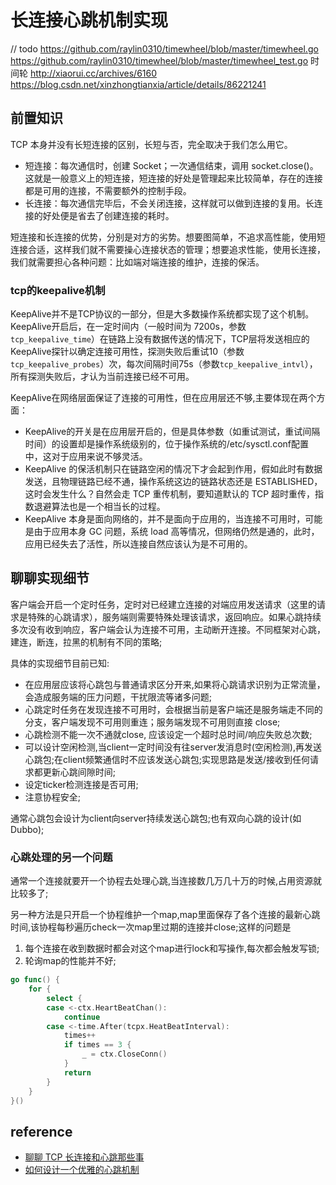 # 长连接心跳机制实现

// todo
https://github.com/raylin0310/timewheel/blob/master/timewheel.go
https://github.com/raylin0310/timewheel/blob/master/timewheel_test.go
时间轮 http://xiaorui.cc/archives/6160
https://blog.csdn.net/xinzhongtianxia/article/details/86221241


## 前置知识
TCP 本身并没有长短连接的区别，长短与否，完全取决于我们怎么用它。
- 短连接：每次通信时，创建 Socket；一次通信结束，调用 socket.close()。这就是一般意义上的短连接，短连接的好处是管理起来比较简单，存在的连接都是可用的连接，不需要额外的控制手段。
- 长连接：每次通信完毕后，不会关闭连接，这样就可以做到连接的复用。长连接的好处便是省去了创建连接的耗时。

短连接和长连接的优势，分别是对方的劣势。想要图简单，不追求高性能，使用短连接合适，这样我们就不需要操心连接状态的管理；想要追求性能，使用长连接，我们就需要担心各种问题：比如端对端连接的维护，连接的保活。

### tcp的keepalive机制
KeepAlive并不是TCP协议的一部分，但是大多数操作系统都实现了这个机制。KeepAlive开启后，在一定时间内（一般时间为 7200s，参数`tcp_keepalive_time`）在链路上没有数据传送的情况下，TCP层将发送相应的KeepAlive探针以确定连接可用性，探测失败后重试10（参数`tcp_keepalive_probes`）次，每次间隔时间75s（参数`tcp_keepalive_intvl`），所有探测失败后，才认为当前连接已经不可用。

KeepAlive在网络层面保证了连接的可用性，但在应用层还不够,主要体现在两个方面：
- KeepAlive的开关是在应用层开启的，但是具体参数（如重试测试，重试间隔时间）的设置却是操作系统级别的，位于操作系统的/etc/sysctl.conf配置中，这对于应用来说不够灵活。
- KeepAlive 的保活机制只在链路空闲的情况下才会起到作用，假如此时有数据发送，且物理链路已经不通，操作系统这边的链路状态还是 ESTABLISHED，这时会发生什么？自然会走 TCP 重传机制，要知道默认的 TCP 超时重传，指数退避算法也是一个相当长的过程。
- KeepAlive 本身是面向网络的，并不是面向于应用的，当连接不可用时，可能是由于应用本身 GC 问题，系统 load 高等情况，但网络仍然是通的，此时，应用已经失去了活性，所以连接自然应该认为是不可用的。


## 聊聊实现细节
客户端会开启一个定时任务，定时对已经建立连接的对端应用发送请求（这里的请求是特殊的心跳请求），服务端则需要特殊处理该请求，返回响应。如果心跳持续多次没有收到响应，客户端会认为连接不可用，主动断开连接。不同框架对心跳，建连，断连，拉黑的机制有不同的策略;

具体的实现细节目前已知:
- 在应用层应该将心跳包与普通请求区分开来,如果将心跳请求识别为正常流量，会造成服务端的压力问题，干扰限流等诸多问题;
- 心跳定时任务在发现连接不可用时，会根据当前是客户端还是服务端走不同的分支，客户端发现不可用则重连；服务端发现不可用则直接 close;
- 心跳检测不能一次不通就close, 应该设定一个超时总时间/响应失败总次数;
- 可以设计空闲检测,当client一定时间没有往server发消息时(空闲检测),再发送心跳包;在client频繁通信时不应该发送心跳包;实现思路是发送/接收到任何请求都更新心跳间隙时间;
- 设定ticker检测连接是否可用;
- 注意协程安全;

通常心跳包会设计为client向server持续发送心跳包;也有双向心跳的设计(如Dubbo);

### 心跳处理的另一个问题
通常一个连接就要开一个协程去处理心跳,当连接数几万几十万的时候,占用资源就比较多了;

另一种方法是只开启一个协程维护一个map,map里面保存了各个连接的最新心跳时间,该协程每秒遍历check一次map里过期的连接并close;这样的问题是
1. 每个连接在收到数据时都会对这个map进行lock和写操作,每次都会触发写锁;
2. 轮询map的性能并不好;


```go
go func() {
    for {
        select {
        case <-ctx.HeartBeatChan():
            continue
        case <-time.After(tcpx.HeatBeatInterval):
            times++
            if times == 3 {
                _ = ctx.CloseConn()
            }
            return
        }
    }
}()
```



## reference
- [聊聊 TCP 长连接和心跳那些事](http://blog.itpub.net/31556476/viewspace-2375225/)
- [如何设计一个优雅的心跳机制](http://blog.itpub.net/31556476/viewspace-2563653/)